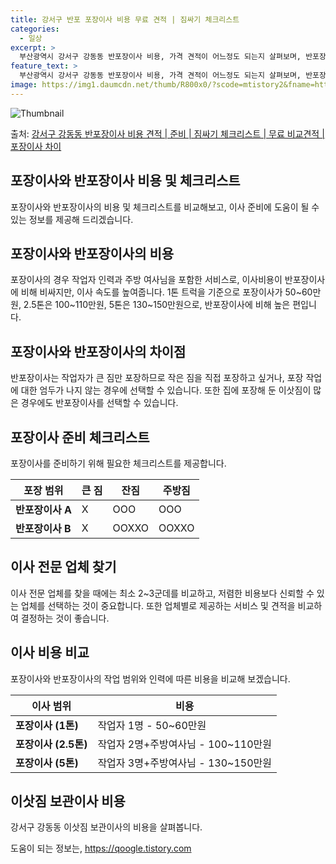 ```yaml
---
title: 강서구 반포 포장이사 비용 무료 견적 | 짐싸기 체크리스트
categories:
  - 일상
excerpt: >
  부산광역시 강서구 강동동 반포장이사 비용, 가격 견적이 어느정도 되는지 살펴보며, 반포장이사를 준비함에 있어 짐싸기 준비 체크리스트가 무엇인지 보겠습니다. 마지막으로 포장이사와 차이점을 통해 무료 비교견적으로 어떤 것이 더 합리적인 선택인지 공유 드립니다.강서구 강동동 포장이사 견적 샘플 보기 👈 클릭강서구 강동동 포장이사 가격 살펴보기 👈 클릭강서구 강동동 반포장이사 평균 이사 비용평수강서구 강동동 평균 이사 비용원룸 이사9평 이하 (1톤)30만원~투룸/쓰리룸 이사16평 ~ 20평 (2.5톤)80만원~쓰리룸 이사21평 (5톤) ~110만원~우리집 무료 이사견적 받기 👈 클릭포장 vs 반포장: 가장 큰 차이점포장이사는 전반적인 이사를 담당하며, 비용은 1톤 50만원, 2.5톤 100만원, 5톤 13..
feature_text: >
  부산광역시 강서구 강동동 반포장이사 비용, 가격 견적이 어느정도 되는지 살펴보며, 반포장이사를 준비함에 있어 짐싸기 준비 체크리스트가 무엇인지 보겠습니다. 마지막으로 포장이사와 차이점을 통해 무료 비교견적으로 어떤 것이 더 합리적인 선택인지 공유 드립니다.강서구 강동동 포장이사 견적 샘플 보기 👈 클릭강서구 강동동 포장이사 가격 살펴보기 👈 클릭강서구 강동동 반포장이사 평균 이사 비용평수강서구 강동동 평균 이사 비용원룸 이사9평 이하 (1톤)30만원~투룸/쓰리룸 이사16평 ~ 20평 (2.5톤)80만원~쓰리룸 이사21평 (5톤) ~110만원~우리집 무료 이사견적 받기 👈 클릭포장 vs 반포장: 가장 큰 차이점포장이사는 전반적인 이사를 담당하며, 비용은 1톤 50만원, 2.5톤 100만원, 5톤 13..
image: https://img1.daumcdn.net/thumb/R800x0/?scode=mtistory2&fname=https%3A%2F%2Fblog.kakaocdn.net%2Fdn%2FczReeC%2FbtsHbuTC7qf%2FMqBkWmuhk4HQ9uc4qmRJP0%2Fimg.webp
---
```


![Thumbnail](https://img1.daumcdn.net/thumb/R800x0/?scode=mtistory2&fname=https%3A%2F%2Fblog.kakaocdn.net%2Fdn%2FczReeC%2FbtsHbuTC7qf%2FMqBkWmuhk4HQ9uc4qmRJP0%2Fimg.webp)

<p>출처: <a href="https://qoogle.tistory.com/9721" rel="dofollow">강서구 강동동 반포장이사 비용 견적 | 준비 | 짐싸기 체크리스트 | 무료 비교견적 | 포장이사 차이</a> </p>

## 포장이사와 반포장이사 비용 및 체크리스트



포장이사와 반포장이사의 비용 및 체크리스트를 비교해보고, 이사 준비에 도움이 될 수 있는 정보를 제공해 드리겠습니다.



## 포장이사와 반포장이사의 비용

포장이사의 경우 작업자 인력과 주방 여사님을 포함한 서비스로, 이사비용이 반포장이사에 비해 비싸지만, 이사 속도를 높여줍니다. 1톤 트럭을
기준으로 포장이사가 50~60만원, 2.5톤은 100~110만원, 5톤은 130~150만원으로, 반포장이사에 비해 높은 편입니다.

## 포장이사와 반포장이사의 차이점

반포장이사는 작업자가 큰 짐만 포장하므로 작은 짐을 직접 포장하고 싶거나, 포장 작업에 대한 엄두가 나지 않는 경우에 선택할 수 있습니다.
또한 집에 포장해 둔 이삿짐이 많은 경우에도 반포장이사를 선택할 수 있습니다.

## 포장이사 준비 체크리스트

포장이사를 준비하기 위해 필요한 체크리스트를 제공합니다.

**포장 범위** | **큰 짐** | **잔짐** | **주방짐**  
---|---|---|---  
**반포장이사 A** | X | OOO | OOO  
**반포장이사 B** | X | OOXXO | OOXXO  
  
## 이사 전문 업체 찾기

이사 전문 업체를 찾을 때에는 최소 2~3군데를 비교하고, 저렴한 비용보다 신뢰할 수 있는 업체를 선택하는 것이 중요합니다. 또한 업체별로
제공하는 서비스 및 견적을 비교하여 결정하는 것이 좋습니다.



## 이사 비용 비교

포장이사와 반포장이사의 작업 범위와 인력에 따른 비용을 비교해 보겠습니다.

**이사 범위** | **비용**  
---|---  
**포장이사 (1톤)** | 작업자 1명 - 50~60만원  
**포장이사 (2.5톤)** | 작업자 2명+주방여사님 - 100~110만원  
**포장이사 (5톤)** | 작업자 3명+주방여사님 - 130~150만원  
  
## 이삿짐 보관이사 비용

강서구 강동동 이삿짐 보관이사의 비용을 살펴봅니다.



 

도움이 되는 정보는, <a href="https://qoogle.tistory.com" rel="dofollow">https://qoogle.tistory.com</a>


